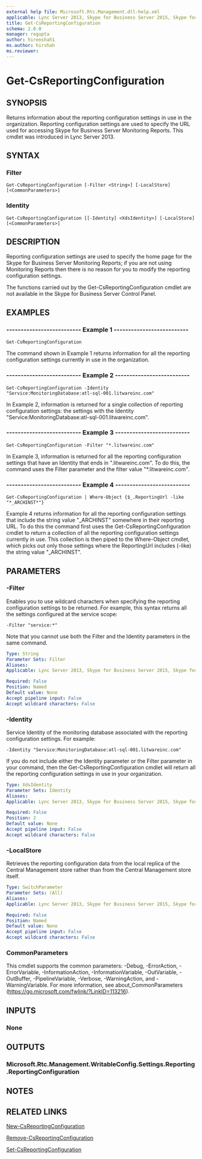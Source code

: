 ```yaml
---
external help file: Microsoft.Rtc.Management.dll-help.xml
applicable: Lync Server 2013, Skype for Business Server 2015, Skype for Business Server 2019
title: Get-CsReportingConfiguration
schema: 2.0.0
manager: rogupta
author: hirenshah1
ms.author: hirshah
ms.reviewer:
---
```


# Get-CsReportingConfiguration

## SYNOPSIS
Returns information about the reporting configuration settings in use in the organization.
Reporting configuration settings are used to specify the URL used for accessing Skype for Business Server Monitoring Reports.
This cmdlet was introduced in Lync Server 2013.


## SYNTAX

### Filter
```
Get-CsReportingConfiguration [-Filter <String>] [-LocalStore] [<CommonParameters>]
```

### Identity
```
Get-CsReportingConfiguration [[-Identity] <XdsIdentity>] [-LocalStore] [<CommonParameters>]
```

## DESCRIPTION
Reporting configuration settings are used to specify the home page for the Skype for Business Server Monitoring Reports; if you are not using Monitoring Reports then there is no reason for you to modify the reporting configuration settings.

The functions carried out by the Get-CsReportingConfiguration cmdlet are not available in the Skype for Business Server Control Panel.


## EXAMPLES

### -------------------------- Example 1 --------------------------
```
Get-CsReportingConfiguration
```

The command shown in Example 1 returns information for all the reporting configuration settings currently in use in the organization.

### -------------------------- Example 2 --------------------------
```
Get-CsReportingConfiguration -Identity "Service:MonitoringDatabase:atl-sql-001.litwareinc.com"
```

In Example 2, information is returned for a single collection of reporting configuration settings: the settings with the Identity "Service:MonitoringDatabase:atl-sql-001.litwareinc.com".

### -------------------------- Example 3 --------------------------
```
Get-CsReportingConfiguration -Filter "*.litwareinc.com"
```

In Example 3, information is returned for all the reporting configuration settings that have an Identity that ends in ".litwareinc.com".
To do this, the command uses the Filter parameter and the filter value "*.litwareinc.com".

### -------------------------- Example 4 --------------------------
```
Get-CsReportingConfiguration | Where-Object {$_.ReportingUrl -like "*_ARCHINST*"}
```

Example 4 returns information for all the reporting configuration settings that include the string value "_ARCHINST" somewhere in their reporting URL.
To do this the command first uses the Get-CsReportingConfiguration cmdlet to return a collection of all the reporting configuration settings currently in use.
This collection is then piped to the Where-Object cmdlet, which picks out only those settings where the ReportingUrl includes (-like) the string value "_ARCHINST".


## PARAMETERS

### -Filter
Enables you to use wildcard characters when specifying the reporting configuration settings to be returned.
For example, this syntax returns all the settings configured at the service scope:

`-Filter "service:*"`

Note that you cannot use both the Filter and the Identity parameters in the same command.

```yaml
Type: String
Parameter Sets: Filter
Aliases: 
Applicable: Lync Server 2013, Skype for Business Server 2015, Skype for Business Server 2019

Required: False
Position: Named
Default value: None
Accept pipeline input: False
Accept wildcard characters: False
```

### -Identity
Service Identity of the monitoring database associated with the reporting configuration settings.
For example:

`-Identity "Service:MonitoringDatabase:atl-sql-001.litwareinc.com"`

If you do not include either the Identity parameter or the Filter parameter in your command, then the Get-CsReportingConfiguration cmdlet will return all the reporting configuration settings in use in your organization.

```yaml
Type: XdsIdentity
Parameter Sets: Identity
Aliases: 
Applicable: Lync Server 2013, Skype for Business Server 2015, Skype for Business Server 2019

Required: False
Position: 2
Default value: None
Accept pipeline input: False
Accept wildcard characters: False
```

### -LocalStore
Retrieves the reporting configuration data from the local replica of the Central Management store rather than from the Central Management store itself.

```yaml
Type: SwitchParameter
Parameter Sets: (All)
Aliases: 
Applicable: Lync Server 2013, Skype for Business Server 2015, Skype for Business Server 2019

Required: False
Position: Named
Default value: None
Accept pipeline input: False
Accept wildcard characters: False
```

### CommonParameters
This cmdlet supports the common parameters: -Debug, -ErrorAction, -ErrorVariable, -InformationAction, -InformationVariable, -OutVariable, -OutBuffer, -PipelineVariable, -Verbose, -WarningAction, and -WarningVariable. For more information, see about_CommonParameters (https://go.microsoft.com/fwlink/?LinkID=113216).


## INPUTS

### None


## OUTPUTS

### Microsoft.Rtc.Management.WritableConfig.Settings.Reporting.ReportingConfiguration


## NOTES


## RELATED LINKS

[New-CsReportingConfiguration](New-CsReportingConfiguration.md)

[Remove-CsReportingConfiguration](Remove-CsReportingConfiguration.md)

[Set-CsReportingConfiguration](Set-CsReportingConfiguration.md)

